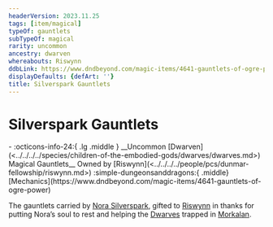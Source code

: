 ```yaml
---
headerVersion: 2023.11.25
tags: [item/magical]
typeOf: gauntlets
subTypeOf: magical
rarity: uncommon
ancestry: dwarven
whereabouts: Riswynn
ddbLink: https://www.dndbeyond.com/magic-items/4641-gauntlets-of-ogre-power
displayDefaults: {defArt: ''}
title: Silverspark Gauntlets
---
```

# Silverspark Gauntlets
<div class="grid cards ext-narrow-margin ext-one-column" markdown>
- :octicons-info-24:{ .lg .middle } __Uncommon [Dwarven](<../../../../species/children-of-the-embodied-gods/dwarves/dwarves.md>) Magical Gauntlets__  
   Owned by [Riswynn](<../../../../people/pcs/dunmar-fellowship/riswynn.md>)  
    :simple-dungeonsanddragons:{ .middle} [Mechanics](https://www.dndbeyond.com/magic-items/4641-gauntlets-of-ogre-power) 
</div>


The gauntlets carried by [Nora Silverspark](<../../../../people/dwarves/nora-silverspark.md>), gifted to [Riswynn](<../../../../people/pcs/dunmar-fellowship/riswynn.md>) in thanks for putting Nora’s soul to rest and helping the [Dwarves](<../../../../species/children-of-the-embodied-gods/dwarves/dwarves.md>) trapped in [Morkalan](<../../../../cosmology/multiverse/echo-realms/shadowfell/morkalan.md>).

